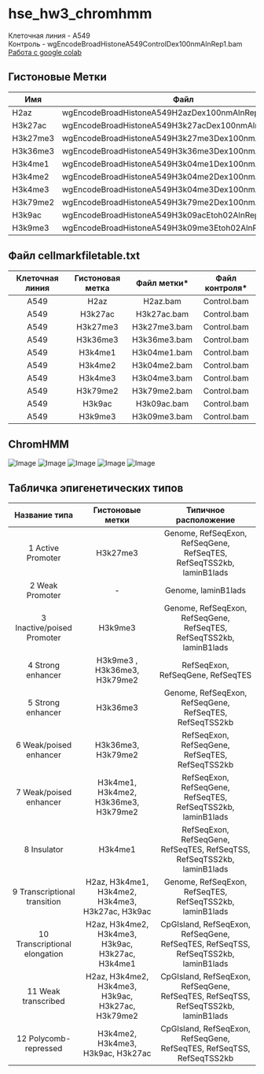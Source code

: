 # hse_hw3_chromhmm

Клеточная линия - А549     
Контроль - wgEncodeBroadHistoneA549ControlDex100nmAlnRep1.bam      
[Работа c google colab](https://colab.research.google.com/drive/1eRLVGj3Y9n7jOmH9tADmuyT5izP1-XVU?usp=sharing)     

## Гистоновые Метки

Имя | Файл
--- | ---
H2az | wgEncodeBroadHistoneA549H2azDex100nmAlnRep1.bam
H3k27ac | wgEncodeBroadHistoneA549H3k27acDex100nmAlnRep1.bam
H3k27me3| wgEncodeBroadHistoneA549H3k27me3Dex100nmAlnRep1.bam
H3k36me3 | wgEncodeBroadHistoneA549H3k36me3Dex100nmAlnRep1.bam
H3k4me1 | wgEncodeBroadHistoneA549H3k04me1Dex100nmAlnRep1.bam
H3k4me2 | wgEncodeBroadHistoneA549H3k04me2Dex100nmAlnRep1.bam
H3k4me3 | wgEncodeBroadHistoneA549H3k04me3Dex100nmAlnRep1.bam
H3k79me2 | wgEncodeBroadHistoneA549H3k79me2Dex100nmAlnRep1.bam
H3k9ac | wgEncodeBroadHistoneA549H3k09acEtoh02AlnRep1.bam
H3k9me3 | wgEncodeBroadHistoneA549H3k09me3Etoh02AlnRep1.bam

## Файл cellmarkfiletable.txt

|   Клеточная линия   | Гистоновая метка | Файл метки*| Файл контроля*|
|:-------------------:|:----------------:|:----------:|:-------------:|
|A549	                |H2az	         |H2az.bam|Control.bam    |
|A549	                |H3k27ac	         |H3k27ac.bam	|Control.bam    |
|A549	                |H3k27me3	         |H3k27me3.bam|Control.bam    |
|A549	                |H3k36me3	         |H3k36me3.bam	|Control.bam    |
|A549	                |H3k4me1	         |H3k04me1.bam|Control.bam    |
|A549	                |H3k4me2	         |H3k04me2.bam	|Control.bam    |
|A549	                |H3k4me3	           |H3k04me3.bam	|Control.bam    |
|A549	                |H3k79me2	         |H3k79me2.bam	|Control.bam    |
|A549	                |H3k9ac	         |H3k09ac.bam|Control.bam    |
|A549	                |H3k9me3	             |H3k09me3.bam	  |Control.bam    |

## ChromHMM

![Image](ChromHMM/A549_15_RefSeqTES_neighborhood.png)
![Image](ChromHMM/A549_15_RefSeqTSS_neighborhood.png)
![Image](ChromHMM/A549_15_overlap.png)
![Image](ChromHMM/emissions_15.png)
![Image](ChromHMM/transitions_15.png)

## Табличка эпигенетических типов

|Название типа                         |Гистоновые метки |Типичное расположение |
|:------------------------------------:|:---------------:|:--------------------:|
|1 Active Promoter                     | H3k27me3 |Genome, RefSeqExon, RefSeqGene, RefSeqTES, RefSeqTSS2kb, laminB1lads|
|2 Weak Promoter                       | - |Genome, laminB1lads|
|3 Inactive/poised Promoter            | H3k9me3 |Genome, RefSeqExon, RefSeqGene, RefSeqTES, RefSeqTSS2kb, laminB1lads|
|4 Strong enhancer                     | H3k9me3 , H3k36me3, H3k79me2|RefSeqExon, RefSeqGene, RefSeqTES|
|5 Strong enhancer                     | H3k36me3|Genome, RefSeqExon, RefSeqGene, RefSeqTES, RefSeqTSS2kb|
|6 Weak/poised enhancer                | H3k36me3, H3k79me2|RefSeqExon, RefSeqGene, RefSeqTES, RefSeqTSS2kb|
|7 Weak/poised enhancer                | H3k4me1, H3k4me2, H3k36me3, H3k79me2|RefSeqExon, RefSeqGene, RefSeqTES, RefSeqTSS2kb, laminB1lads|
|8 Insulator                           | H3k4me1|RefSeqExon, RefSeqGene, RefSeqTES, RefSeqTSS, RefSeqTSS2kb, laminB1lads|
|9 Transcriptional transition          | H2az, H3k4me1, H3k4me2, H3k4me3, H3k27ac, H3k9ac|Genome, RefSeqExon, RefSeqTES, RefSeqTSS2kb, laminB1lads|
|10 Transcriptional elongation         | H2az, H3k4me2, H3k4me3, H3k9ac, H3k27ac, H3k4me1|CpGIsland, RefSeqExon, RefSeqGene, RefSeqTES, RefSeqTSS, RefSeqTSS2kb, laminB1lads|
|11 Weak transcribed                   | H2az, H3k4me2, H3k4me3, H3k9ac, H3k27ac, H3k79me2|CpGIsland, RefSeqExon, RefSeqGene, RefSeqTES, RefSeqTSS, RefSeqTSS2kb, laminB1lads|
|12 Polycomb-repressed                 | H3k4me2, H3k4me3, H3k9ac, H3k27ac|CpGIsland, RefSeqExon, RefSeqGene, RefSeqTES, RefSeqTSS, RefSeqTSS2kb|
